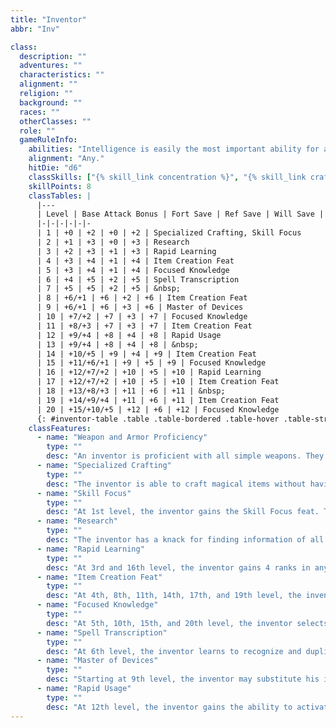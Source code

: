 ```yaml
---
title: "Inventor"
abbr: "Inv"

class:
  description: ""
  adventures: ""
  characteristics: ""
  alignment: ""
  religion: ""
  background: ""
  races: ""
  otherClasses: ""
  role: ""
  gameRuleInfo:
    abilities: "Intelligence is easily the most important ability for an inventor. It forms the basis for his skills and his crafting ability."
    alignment: "Any."
    hitDie: "d6"
    classSkills: ["{% skill_link concentration %}", "{% skill_link craft %}", "{% skill_link disable-device %}", "{% skill_link forgery %}", "{% skill_link knowledge 'Knowledge (Any)' %}", "{% skill_link profession %}", "{% skill_link research %}", "{% skill_link search %}", "{% skill_link spellcraft %}", "{% skill_link use-magic-device %}"]
    skillPoints: 8
    classTables: |
      |---
      | Level | Base Attack Bonus | Fort Save | Ref Save | Will Save | Special
      |-|-|-|-|-|-
      | 1 | +0 | +2 | +0 | +2 | Specialized Crafting, Skill Focus
      | 2 | +1 | +3 | +0 | +3 | Research
      | 3 | +2 | +3 | +1 | +3 | Rapid Learning
      | 4 | +3 | +4 | +1 | +4 | Item Creation Feat
      | 5 | +3 | +4 | +1 | +4 | Focused Knowledge
      | 6 | +4 | +5 | +2 | +5 | Spell Transcription
      | 7 | +5 | +5 | +2 | +5 | &nbsp;
      | 8 | +6/+1 | +6 | +2 | +6 | Item Creation Feat
      | 9 | +6/+1 | +6 | +3 | +6 | Master of Devices
      | 10 | +7/+2 | +7 | +3 | +7 | Focused Knowledge
      | 11 | +8/+3 | +7 | +3 | +7 | Item Creation Feat
      | 12 | +9/+4 | +8 | +4 | +8 | Rapid Usage
      | 13 | +9/+4 | +8 | +4 | +8 | &nbsp;
      | 14 | +10/+5 | +9 | +4 | +9 | Item Creation Feat
      | 15 | +11/+6/+1 | +9 | +5 | +9 | Focused Knowledge
      | 16 | +12/+7/+2 | +10 | +5 | +10 | Rapid Learning
      | 17 | +12/+7/+2 | +10 | +5 | +10 | Item Creation Feat
      | 18 | +13/+8/+3 | +11 | +6 | +11 | &nbsp;
      | 19 | +14/+9/+4 | +11 | +6 | +11 | Item Creation Feat
      | 20 | +15/+10/+5 | +12 | +6 | +12 | Focused Knowledge
      {: #inventor-table .table .table-bordered .table-hover .table-striped data-caption="Table: The Inventor" }
    classFeatures:
      - name: "Weapon and Armor Proficiency"
        type: ""
        desc: "An inventor is proficient with all simple weapons. They are not proficient with any armor."
      - name: "Specialized Crafting"
        type: ""
        desc: "The inventor is able to craft magical items without having the ability to cast spells. Inventors, like wizards, use spellbooks. However, unlike the wizards, the inventor is not able to actually prepare or cast spells from the book. He merely uses it as a tome for reference. Each spellbook is unique to the inventor using it, and he follows the wizard progression for adding spells into the book. For example, a 1st level inventor starts with all sorcerer/wizard cantrips in his spellbook, and three 1st level spells, plus one 1st level spell per point of Intelligence bonus the character has. At each new inventor level, he gains two new spells of any spell level or levels that a wizard of equal level could cast. At any time, an inventor can also add spells found in other characters' spellbooks to his own."
      - name: "Skill Focus"
        type: ""
        desc: "At 1st level, the inventor gains the Skill Focus feat. This must be applied to a craft skill."
      - name: "Research"
        type: ""
        desc: "The inventor has a knack for finding information of all types. Starting at 2nd level, he gets to add his inventor level to any knowledge check whenever he has access to written materials (such as those in a wizard's library)."
      - name: "Rapid Learning"
        type: ""
        desc: "At 3rd and 16th level, the inventor gains 4 ranks in any Intelligence-based skill (including cross-class skills) that he currently has no ranks in. This cannot put the character above his normal maximum number of ranks in a skill."
      - name: "Item Creation Feat"
        type: ""
        desc: "At 4th, 8th, 11th, 14th, 17th, and 19th level, the inventor gains an item creation feat. For the purpose of determining his eligibility, use the inventor's level as his effective caster level."
      - name: "Focused Knowledge"
        type: ""
        desc: "At 5th, 10th, 15th, and 20th level, the inventor selects a specific craft, knowledge, or profession skill. He receives the Skill Focus feat for the appropriate skill. Each time the inventor gains this ability, he must select a different skill."
      - name: "Spell Transcription"
        type: ""
        desc: "At 6th level, the inventor learns to recognize and duplicate spells not normally able to be cast by sorcerers and wizards. To do so, the inventor must observe the spell being cast in a non-hostile environment (i.e. - this ability cannot be used in combat) and then make a spellcraft check with a DC of 20 + the spell level. Success on the check means that the inventor is able to transcribe the spell into his spellbook and may use the spell when crafting. The spell cannot be transcribed into the spellbooks of wizards."
      - name: "Master of Devices"
        type: ""
        desc: "Starting at 9th level, the inventor may substitute his inventor level for the caster level of a scroll, staff, or wand that he is using. This ability may only be used with items the inventor has created himself."
      - name: "Rapid Usage"
        type: ""
        desc: "At 12th level, the inventor gains the ability to activate a magic item as a move action instead of a standard action. Doing so may still provoke an attack of opportunity, as appropriate for the item, but the inventor may then make a second attack, use another (or the same) item, or make a second move action. This ability may only be used with items the inventor has created himself."
---
```

